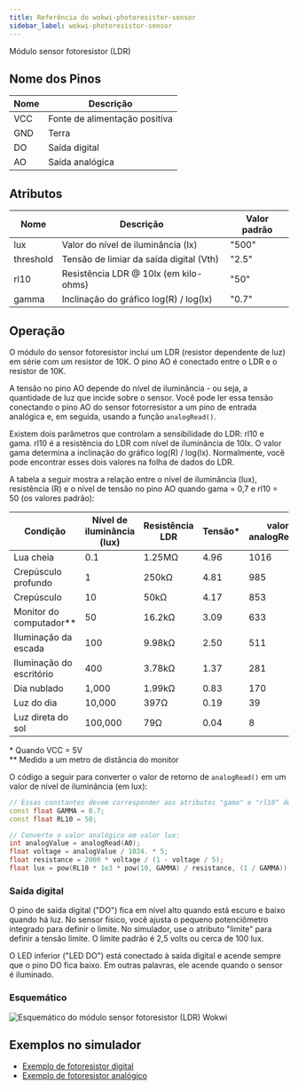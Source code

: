 ```yaml
---
title: Referência do wokwi-photoresistor-sensor
sidebar_label: wokwi-photoresistor-sensor
---
```


Módulo sensor fotoresistor (LDR)

<wokwi-photoresistor-sensor />

## Nome dos Pinos

| Nome | Descrição                     |
| ---- | ----------------------------- |
| VCC  | Fonte de alimentação positiva |
| GND  | Terra                         |
| DO   | Saída digital                 |
| AO   | Saída analógica               |

## Atributos

| Nome      | Descrição                               | Valor padrão |
| --------- | --------------------------------------- | -------------|
| lux       | Valor do nível de iluminância (lx)      | "500"        |
| threshold | Tensão de limiar da saída digital (Vth) | "2.5"        |
| rl10      | Resistência LDR @ 10lx (em kilo-ohms)   | "50"         |
| gamma     | Inclinação do gráfico log(R) / log(lx)  | "0.7"        |

## Operação

O módulo do sensor fotoresistor inclui um LDR (resistor dependente de luz) em série com um resistor de 10K. O pino AO é conectado entre o LDR e o resistor de 10K.

A tensão no pino AO depende do nível de iluminância - ou seja, a quantidade de luz que incide sobre o sensor. Você pode ler essa tensão conectando o pino AO do sensor fotorresistor a um pino de entrada analógica e, em seguida, usando a função `analogRead()`.

Existem dois parâmetros que controlam a sensibilidade do LDR: rl10 e gama. rl10 é a resistência do LDR com nível de iluminância de 10lx. O valor gama determina a inclinação do gráfico log(R) / log(lx). Normalmente, você pode encontrar esses dois valores na folha de dados do LDR.

A tabela a seguir mostra a relação entre o nível de iluminância (lux), resistência (R) e o nível de tensão
no pino AO quando gama = 0,7 e rl10 = 50 (os valores padrão):

| Condição                  | Nível de iluminância (lux) | Resistência LDR | Tensão\* | valor analogRead() |
| ------------------------- | -------------------------- | --------------- | -------- | ------------------ |
| Lua cheia                 | 0.1                        | 1.25MΩ          | 4.96     | 1016               |
| Crepúsculo profundo       | 1                          | 250kΩ           | 4.81     | 985                |
| Crepúsculo                | 10                         | 50kΩ            | 4.17     | 853                |
| Monitor do computador\*\* | 50                         | 16.2kΩ          | 3.09     | 633                |
| Iluminação da escada      | 100                        | 9.98kΩ          | 2.50     | 511                |
| Iluminação do escritório  | 400                        | 3.78kΩ          | 1.37     | 281                |
| Dia nublado               | 1,000                      | 1.99kΩ          | 0.83     | 170                |
| Luz do dia                | 10,000                     | 397Ω            | 0.19     | 39                 |
| Luz direta do sol         | 100,000                    | 79Ω             | 0.04     | 8                  |

\* Quando VCC = 5V  
\*\* Medido a um metro de distância do monitor

O código a seguir para converter o valor de retorno de `analogRead()` em um valor de nível de iluminância (em lux):

```cpp
// Essas constantes devem corresponder aos atributos "gama" e "rl10" do fotoresistor
const float GAMMA = 0.7;
const float RL10 = 50;

// Converte o valor analógico em valor lux:
int analogValue = analogRead(A0);
float voltage = analogValue / 1024. * 5;
float resistance = 2000 * voltage / (1 - voltage / 5);
float lux = pow(RL10 * 1e3 * pow(10, GAMMA) / resistance, (1 / GAMMA));
```

### Saída digital

O pino de saída digital ("DO") fica em nível alto quando está escuro e baixo quando há luz. No sensor físico, você ajusta o pequeno potenciômetro integrado para definir o limite. No simulador, use o atributo "limite" para definir a tensão limite. O limite padrão é 2,5 volts ou cerca de 100 lux.

O LED inferior ("LED DO") está conectado à saída digital e acende sempre que o pino DO fica baixo. Em outras palavras, ele acende quando o sensor é iluminado.

### Esquemático

![Esquemático do módulo sensor fotoresistor (LDR) Wokwi](wokwi-photoresistor-sensor.svg)

## Exemplos no simulador

- [Exemplo de fotoresistor digital](https://wokwi.com/projects/305193592908939842)
- [Exemplo de fotoresistor analógico](https://wokwi.com/projects/305193627138654786)
